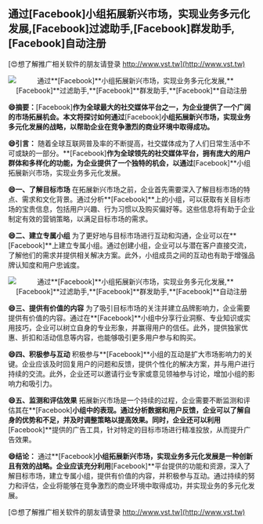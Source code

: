 ## **通过**[Facebook]**小组拓展新兴市场，实现业务多元化发展,**[Facebook]**过滤助手,**[Facebook]**群发助手,**[Facebook]**自动注册**

[😍想了解推广相关软件的朋友请登录 http://www.vst.tw](http://www.vst.tw)

 <center><img src="https://vst.tw/MP4/tuiguang/png/3.png" alt="通过**[Facebook]**小组拓展新兴市场，实现业务多元化发展,**[Facebook]**过滤助手,**[Facebook]**群发助手,**[Facebook]**自动注册"></center>

**😄摘要：**[Facebook]**作为全球最大的社交媒体平台之一，为企业提供了一个广阔的市场拓展机会。本文将探讨如何通过**[Facebook]**小组拓展新兴市场，实现业务多元化发展的战略，以帮助企业在竞争激烈的商业环境中取得成功。**

**😄引言：**
随着全球互联网普及率的不断提高，社交媒体成为了人们日常生活中不可或缺的一部分。**[Facebook]**作为全球领先的社交媒体平台，拥有庞大的用户群体和多样化的功能，为企业提供了一个独特的机会，以通过**[Facebook]**小组拓展新兴市场，实现业务多元化发展。

**😄一、了解目标市场**
在拓展新兴市场之前，企业首先需要深入了解目标市场的特点、需求和文化背景。通过分析**[Facebook]**上的小组，可以获取有关目标市场的宝贵信息，包括用户兴趣、行为习惯以及购买偏好等。这些信息将有助于企业制定有效的营销策略，以满足目标市场的需求。

**😄二、建立专属小组**
为了更好地与目标市场进行互动和沟通，企业可以在**[Facebook]**上建立专属小组。通过创建小组，企业可以与潜在客户直接交流，了解他们的需求并提供相关解决方案。此外，小组成员之间的互动也有助于增强品牌认知度和用户忠诚度。

 <center><img src="https://vst.tw/MP4/tuiguang/png/1.png" alt="通过**[Facebook]**小组拓展新兴市场，实现业务多元化发展,**[Facebook]**过滤助手,**[Facebook]**群发助手,**[Facebook]**自动注册"></center>

**😄三、提供有价值的内容**
为了吸引目标市场的关注并建立品牌影响力，企业需要提供有价值的内容。通过在**[Facebook]**小组中分享行业洞察、专业知识或实用技巧，企业可以树立自身的专业形象，并赢得用户的信任。此外，提供独家优惠、折扣和活动信息等内容，也能够吸引更多用户参与和购买。

**😄四、积极参与互动**
积极参与**[Facebook]**小组的互动是扩大市场影响力的关键。企业应该及时回复用户的问题和反馈，提供个性化的解决方案，并与用户进行持续的交流。此外，企业还可以邀请行业专家或意见领袖参与讨论，增加小组的影响力和吸引力。

**😄五、监测和评估效果**
拓展新兴市场是一个持续的过程，企业需要不断监测和评估其在**[Facebook]**小组中的表现。通过分析数据和用户反馈，企业可以了解自身的优势和不足，并及时调整策略以提高效果。同时，企业还可以利用**[Facebook]**提供的广告工具，针对特定的目标市场进行精准投放，从而提升广告效果。

**😄结论：**
通过**[Facebook]**小组拓展新兴市场，实现业务多元化发展是一种创新且有效的战略。企业应该充分利用**[Facebook]**平台提供的功能和资源，深入了解目标市场，建立专属小组，提供有价值的内容，并积极参与互动。通过持续的努力和评估，企业将能够在竞争激烈的商业环境中取得成功，并实现业务的多元化发展。

[😍想了解推广相关软件的朋友请登录 http://www.vst.tw](http://www.vst.tw)



